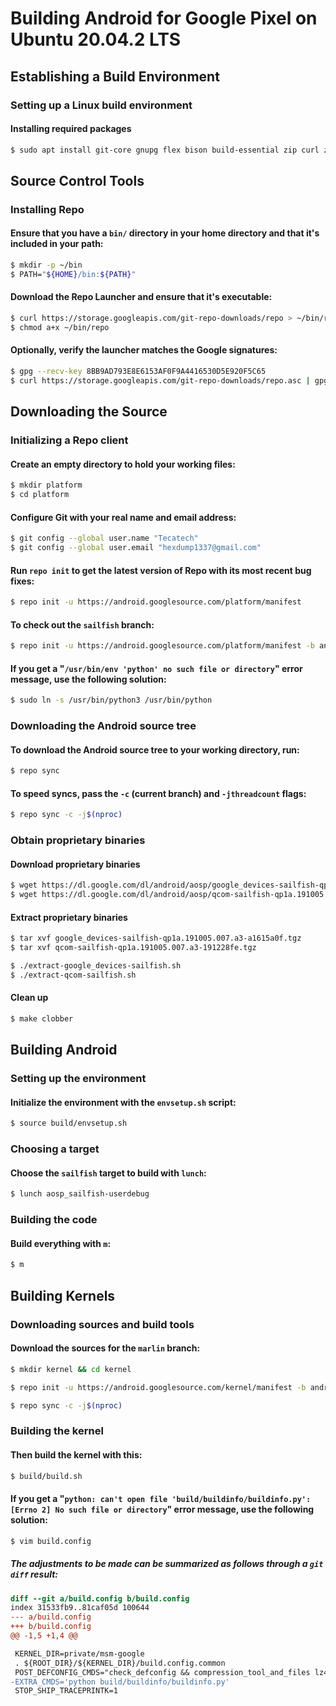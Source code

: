# Building Android for Google Pixel on Ubuntu 20.04.2 LTS

## Establishing a Build Environment

### Setting up a Linux build environment

#### Installing required packages

```bash
$ sudo apt install git-core gnupg flex bison build-essential zip curl zlib1g-dev gcc-multilib g++-multilib libc6-dev-i386 libncurses5-dev lib32ncurses5-dev x11proto-core-dev libx11-dev lib32z1-dev libgl1-mesa-dev libxml2-utils xsltproc unzip fontconfig
```

## Source Control Tools

### Installing Repo

#### Ensure that you have a `bin/` directory in your home directory and that it's included in your path:

```bash
$ mkdir -p ~/bin
$ PATH="${HOME}/bin:${PATH}"
```

#### Download the Repo Launcher and ensure that it's executable:

```bash
$ curl https://storage.googleapis.com/git-repo-downloads/repo > ~/bin/repo
$ chmod a+x ~/bin/repo
```

#### Optionally, verify the launcher matches the Google signatures:

```bash
$ gpg --recv-key 8BB9AD793E8E6153AF0F9A4416530D5E920F5C65
$ curl https://storage.googleapis.com/git-repo-downloads/repo.asc | gpg --verify - ~/bin/repo
```

## Downloading the Source

### Initializing a Repo client

#### Create an empty directory to hold your working files:

```bash
$ mkdir platform
$ cd platform
```

#### Configure Git with your real name and email address:

```bash
$ git config --global user.name "Tecatech"
$ git config --global user.email "hexdump1337@gmail.com"
```

#### Run `repo init` to get the latest version of Repo with its most recent bug fixes:

```bash
$ repo init -u https://android.googlesource.com/platform/manifest
```

#### To check out the `sailfish` branch:

```bash
$ repo init -u https://android.googlesource.com/platform/manifest -b android-10.0.0_r17
```

#### If you get a "`/usr/bin/env 'python' no such file or directory`" error message, use the following solution:

```bash
$ sudo ln -s /usr/bin/python3 /usr/bin/python
```

### Downloading the Android source tree

#### To download the Android source tree to your working directory, run:

```bash
$ repo sync
```

#### To speed syncs, pass the `-c` (current branch) and `-jthreadcount` flags:

```bash
$ repo sync -c -j$(nproc)
```

### Obtain proprietary binaries

#### Download proprietary binaries

```bash
$ wget https://dl.google.com/dl/android/aosp/google_devices-sailfish-qp1a.191005.007.a3-a1615a0f.tgz
$ wget https://dl.google.com/dl/android/aosp/qcom-sailfish-qp1a.191005.007.a3-191228fe.tgz
```

#### Extract proprietary binaries

```bash
$ tar xvf google_devices-sailfish-qp1a.191005.007.a3-a1615a0f.tgz
$ tar xvf qcom-sailfish-qp1a.191005.007.a3-191228fe.tgz
```

```bash
$ ./extract-google_devices-sailfish.sh
$ ./extract-qcom-sailfish.sh
```

#### Clean up

```bash
$ make clobber
```

## Building Android

### Setting up the environment

#### Initialize the environment with the `envsetup.sh` script:

```bash
$ source build/envsetup.sh
```

### Choosing a target

#### Choose the `sailfish` target to build with `lunch`:

```bash
$ lunch aosp_sailfish-userdebug
```

### Building the code

#### Build everything with `m`:

```bash
$ m
```

## Building Kernels

### Downloading sources and build tools

#### Download the sources for the `marlin` branch:

```bash
$ mkdir kernel && cd kernel
```

```bash
$ repo init -u https://android.googlesource.com/kernel/manifest -b android-msm-marlin-3.18-pie-qpr2
```

```bash
$ repo sync -c -j$(nproc)
```

### Building the kernel

#### Then build the kernel with this:

```bash
$ build/build.sh
```

#### If you get a "`python: can't open file 'build/buildinfo/buildinfo.py': [Errno 2] No such file or directory`" error message, use the following solution:

```bash
$ vim build.config
```

##### The adjustments to be made can be summarized as follows through a `git diff` result:

```patch
diff --git a/build.config b/build.config
index 31533fb9..81caf05d 100644
--- a/build.config
+++ b/build.config
@@ -1,5 +1,4 @@

 KERNEL_DIR=private/msm-google
 . ${ROOT_DIR}/${KERNEL_DIR}/build.config.common
 POST_DEFCONFIG_CMDS="check_defconfig && compression_tool_and_files lz4"
-EXTRA_CMDS='python build/buildinfo/buildinfo.py'
 STOP_SHIP_TRACEPRINTK=1
```
